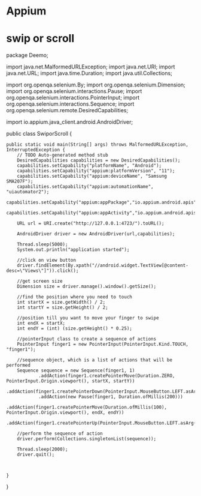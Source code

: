 # Appium
# swip or scroll

package Deemo;

import java.net.MalformedURLException;
import java.net.URI;
import java.net.URL;
import java.time.Duration;
import java.util.Collections;

import org.openqa.selenium.By;
import org.openqa.selenium.Dimension;
import org.openqa.selenium.interactions.Pause;
import org.openqa.selenium.interactions.PointerInput;
import org.openqa.selenium.interactions.Sequence;
import org.openqa.selenium.remote.DesiredCapabilities;

import io.appium.java_client.android.AndroidDriver;

public class SwiporScroll {

	public static void main(String[] args) throws MalformedURLException, InterruptedException {
		// TODO Auto-generated method stub
		DesiredCapabilities capabilities = new DesiredCapabilities();
		capabilities.setCapability("platformName", "Android");
		capabilities.setCapability("appium:platformVersion", "11");
		capabilities.setCapability("appium:deviceName", "Samsung SMA207F");
		capabilities.setCapability("appium:automationName", "uiautomator2");
		capabilities.setCapability("appium:appPackage","io.appium.android.apis");
		capabilities.setCapability("appium:appActivity","io.appium.android.apis.ApiDemos");
		
		URL url = URI.create("http://127.0.0.1:4723/").toURL();
		
		AndroidDriver driver = new AndroidDriver(url,capabilities);
		
		Thread.sleep(5000);
		System.out.println("application started");
		
		//click on view button
		driver.findElement(By.xpath("//android.widget.TextView[@content-desc=\"Views\"]")).click();
		
		//get screen size
		Dimension size = driver.manage().window().getSize();
		
		//find the position where you need to touch
		int startX = size.getWidth() / 2;
		int startY = size.getHeight() / 2;
		
		//position till you want to move your finger to swipe
		int endX = startX;
		int endY = (int) (size.getHeight() * 0.25);
		
		//pointerInput class to create a sequence of actions
		PointerInput finger1 = new PointerInput(PointerInput.Kind.TOUCH, "finger1");
		
		//sequence object, which is a list of actions that will be performed
		Sequence sequence = new Sequence(finger1, 1)
				.addAction(finger1.createPointerMove(Duration.ZERO, PointerInput.Origin.viewport(), startX, startY))
		        .addAction(finger1.createPointerDown(PointerInput.MouseButton.LEFT.asArg()))
		        .addAction(new Pause(finger1, Duration.ofMillis(200)))
		        .addAction(finger1.createPointerMove(Duration.ofMillis(100), PointerInput.Origin.viewport(), endX, endY))
		        .addAction(finger1.createPointerUp(PointerInput.MouseButton.LEFT.asArg()));
		
		//perform the sequence of action
		driver.perform(Collections.singletonList(sequence));
		
		Thread.sleep(2000);
		driver.quit();
		
		

	}

}


